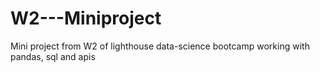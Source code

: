 # W2---Miniproject
Mini project from W2 of lighthouse data-science bootcamp working with pandas, sql and apis
